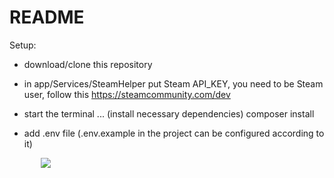 # README #


Setup:

* download/clone this repository

* in app/Services/SteamHelper put Steam API_KEY, you need to be Steam user, follow this https://steamcommunity.com/dev

* start the terminal ... (install necessary dependencies) composer install

* add .env file (.env.example in the project can be configured according to it)

<div style="display:block;margin:auto;height:80%;width:80%">
  <img src="app.gif">
</div>
